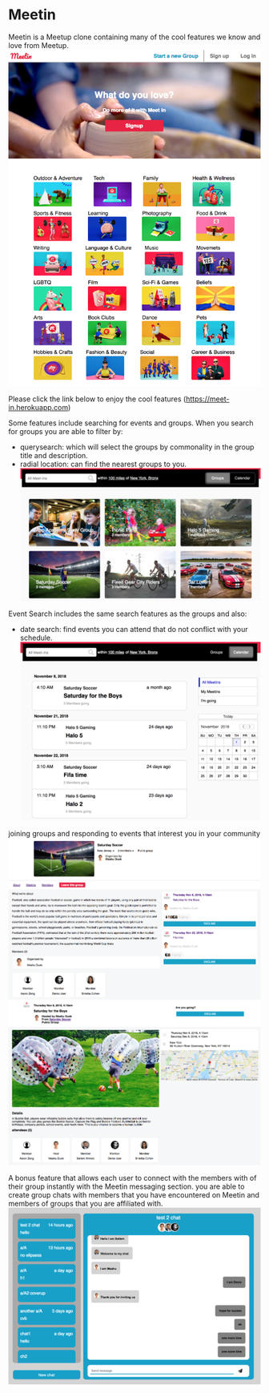 # Meetin
Meetin is a Meetup clone containing many of the cool features we know and love from Meetup.
![alt text](app/assets/images/feature_ads/splash.png)

Please click the link below to enjoy the cool features
(https://meet-in.herokuapp.com)


Some features include searching for events and groups. When you search for groups you are able to filter by:
* querysearch: which will select the groups by commonality in the group title and description.
* radial location: can find the nearest groups to you.
![alt text](app/assets/images/feature_ads/group_search.png)

Event Search includes the same search features as the groups and also:
* date search: find events you can attend that do not conflict with your schedule.
![alt text](app/assets/images/feature_ads/event_search.png)

joining groups and responding to events that interest you in your community
![alt text](app/assets/images/feature_ads/group_show.png)
![alt text](app/assets/images/feature_ads/event_show.png)

A bonus feature that allows each user to connect with the members with of their group instantly with the Meetin messaging section. you are able to create group chats with members that you have encountered on Meetin and members of groups that you are affiliated with.
![alt text](app/assets/images/feature_ads/messaging.png)
